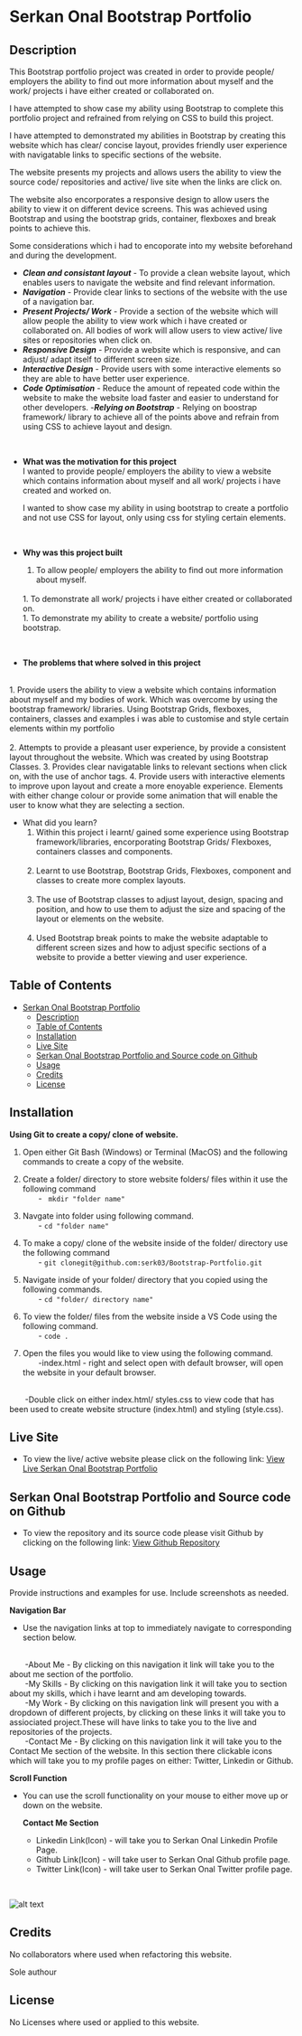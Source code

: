 # Serkan Onal Bootstrap Portfolio

## Description

This Bootstrap portfolio project was created in order to provide people/ employers the ability to find out more information about myself and the work/ projects i have either created or collaborated on.

I have attempted to show case my ability using Bootstrap to complete this portfolio project and refrained from relying on CSS to build this project.

I have attempted to demonstrated my abilities in Bootstrap by creating this website which has clear/ concise layout, provides friendly user experience with navigatable links to specific sections of the website.

The website presents my projects and allows users the ability to view the source code/ repositories and active/ live site when the links are click on.

The website also encorporates a responsive design to allow users the ability to view it on different device screens. This was achieved using Bootstrap and using the bootstrap grids, container, flexboxes and break points to achieve this.

 Some considerations which i had to encoporate into my website beforehand and during the development. 

- ***Clean and consistant layout*** - To provide a clean website layout, which enables users to navigate the website and find relevant information.
- ***Navigation*** - Provide clear links to sections of the website with the use of a navigation bar.
- ***Present Projects/ Work*** - Provide a section of the website which will allow people the ability to view work which i have created or collaborated on. All bodies of work will allow users to view active/ live sites or repositories when click on.
- ***Responsive Design*** - Provide a website which is responsive, and can adjust/ adapt itself to different screen size.
- ***Interactive Design*** - Provide users with some interactive elements so they are able to have better user experience.
- ***Code Optimisation*** - Reduce the amount of repeated code within the website to make the website load faster and easier to understand for other developers. 
-***Relying on Bootstrap*** - Relying on boostrap framework/ library to achieve all of the points above and refrain from using CSS to achieve layout and design.
<br>

- **What was the motivation for this project**
  <br> 
  I wanted to provide people/ employers the ability to view a website which contains information about myself and all work/ projects i have created and worked on.

  I wanted to show case my ability in using bootstrap to create a portfolio and not use CSS for layout, only using css for styling certain elements.
  
  <br>
- **Why was this project built**
  &nbsp;&nbsp;&nbsp;&nbsp;&nbsp;&nbsp;
  1. To allow people/ employers the ability to find out more information about myself.
  <br>
  1. To demonstrate all work/ projects i have either created or collaborated on.
  <br>
  1. To demonstrate my ability to create a website/ portfolio using bootstrap.
<br>

- **The problems that where solved in this project**
<br>
 1. Provide users the ability to view a website which contains information about myself and my bodies of work. Which was overcome by using the bootstrap framework/ libraries. Using Bootstrap Grids, flexboxes, containers, classes and examples i was able to customise and style certain elements within my portfolio<br><br>
 2. Attempts to provide a pleasant user experience, by provide a consistent layout throughout the website. Which was created by using Bootstrap Classes.
 3. Provides clear navigatable links to relevant sections when click on, with the use of anchor tags.
 4. Provide users with interactive elements to improve upon layout and create a more enoyable experience. Elements with either change colour or provide some animation that will enable the user to know what they are selecting a section.


- What did you learn?<br>
  1. Within this project i learnt/ gained some experience using Bootstrap framework/libraries, encorporating Bootstrap Grids/ Flexboxes, containers classes and components.
  <br><br>
  1. Learnt to use Bootstrap, Bootstrap Grids, Flexboxes, component and classes to create more complex layouts.
  <br><br>
  1. The use of Bootstrap classes to adjust layout, design, spacing and position, and how to use them to adjust the size and spacing of the layout or elements on the website.
  <br><br>
  1. Used Bootstrap break points to make the website adaptable to different screen sizes and how to adjust specific sections of a website to provide a better viewing and user experience. 
## Table of Contents


- [Serkan Onal Bootstrap Portfolio](#serkan-onal-bootstrap-portfolio)
  - [Description](#description)
  - [Table of Contents](#table-of-contents)
  - [Installation](#installation)
  - [Live Site](#live-site)
  - [Serkan Onal Bootstrap Portfolio and Source code on Github](#serkan-onal-bootstrap-portfolio-and-source-code-on-github)
  - [Usage](#usage)
  - [Credits](#credits)
  - [License](#license)

## Installation



**Using Git to create a copy/ clone of website.**


1. Open either Git Bash (Windows) or Terminal (MacOS) and the following commands to create a copy of the website.
   
2. Create a folder/ directory to store website folders/ files within it use the following command<br>
  &nbsp;&nbsp;&nbsp;&nbsp;&nbsp;&nbsp; -
 ` mkdir "folder name"`<br>

1.  Navgate into folder using following command.<br>
  &nbsp;&nbsp;&nbsp;&nbsp;&nbsp;&nbsp; -
  `cd "folder name"`<br>

1. To make a copy/ clone of the website inside of the folder/ directory use the following command<br>
  &nbsp;&nbsp;&nbsp;&nbsp;&nbsp;&nbsp; -
  `git clonegit@github.com:serk03/Bootstrap-Portfolio.git`
  
1. Navigate inside of your folder/ directory that you copied using the following commands.<br>
&nbsp;&nbsp;&nbsp;&nbsp;&nbsp;&nbsp; -
  `cd "folder/ directory name"`

1. To view the folder/ files from the website inside a VS Code using the following command.<br>
&nbsp;&nbsp;&nbsp;&nbsp;&nbsp;&nbsp; -
  `code .`

1. Open the files you would like to view using the following command.<br>
&nbsp;&nbsp;&nbsp;&nbsp;&nbsp;&nbsp; 
  -index.html - right and select open with default browser, will open the website in your default browser.
  <br>
&nbsp;&nbsp;&nbsp;&nbsp;&nbsp;&nbsp; 
 -Double click on either index.html/ styles.css to view code that has been used to create website structure (index.html) and styling (style.css).

<br>

## Live Site
- To view the live/ active website please click on the following link: [View Live Serkan Onal Bootstrap Portfolio](https://serk03.github.io/Bootstrap-Portfolio/)

## Serkan Onal Bootstrap Portfolio and Source code on Github
- To view the repository and its source code please visit Github by clicking on the following link: [View Github Repository](https://github.com/serk03/Bootstrap-Portfolio)


## Usage

Provide instructions and examples for use. Include screenshots as needed.

**Navigation Bar**
- Use the navigation links at top to immediately navigate to corresponding section below.
<br>
&nbsp;&nbsp;&nbsp;&nbsp;&nbsp;&nbsp; 
-About Me - By clicking on this navigation it link will take you to the about me section of the portfolio. 
<br>
&nbsp;&nbsp;&nbsp;&nbsp;&nbsp;&nbsp; 
-My Skills - By clicking on this navigation link it will take you to section about my skills, which i have learnt and am developing towards. 
<br>
&nbsp;&nbsp;&nbsp;&nbsp;&nbsp;&nbsp; 
-My Work - By clicking on this navigation link will present you with a dropdown of different projects, by clicking on these links it will take you to assiociated project.These will have links to take you to the live and repositories of the projects.
<br>
&nbsp;&nbsp;&nbsp;&nbsp;&nbsp;&nbsp; 
-Contact Me - By clicking on this navigation link it will take you to the Contact Me section of the website. In this section there clickable icons which will take you to my profile pages on either: Twitter, Linkedin or Github.
<br>


**Scroll Function**
&nbsp;&nbsp;&nbsp;&nbsp;&nbsp;&nbsp; 
- You can use the scroll functionality on your mouse to either move up or down on the website.
&nbsp;&nbsp;&nbsp;&nbsp;&nbsp;&nbsp;

  **Contact Me Section**
  &nbsp;&nbsp;&nbsp;&nbsp;&nbsp;&nbsp; 
  - Linkedin Link(Icon) - will take you to Serkan Onal Linkedin Profile Page.
  - Github Link(Icon) - will take user to Serkan Onal Github profile page.
  - Twitter Link(Icon) - will take user to Serkan Onal Twitter profile page. 
<br> 

![alt text](/images/screencapture-127-0-0-1-5501-index-html-2023-12-05-22_30_44.png)

## Credits

No collaborators where used when refactoring this website.

Sole authour


## License

No Licenses where used or applied to this website.

